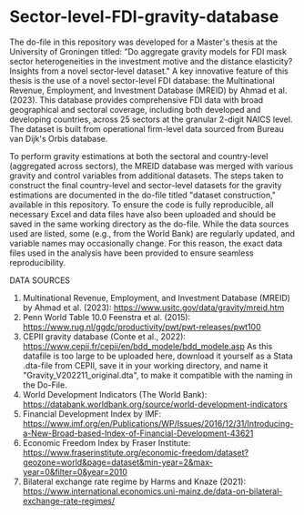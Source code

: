# Sector-level-FDI-gravity-database
The do-file in this repository was developed for a Master's thesis at the University of Groningen titled: "Do aggregate gravity models for FDI mask sector heterogeneities in the investment motive and the distance elasticity? Insights from a novel sector-level dataset." A key innovative feature of this thesis is the use of a novel sector-level FDI database: the Multinational Revenue, Employment, and Investment Database (MREID) by Ahmad et al. (2023). This database provides comprehensive FDI data with broad geographical and sectoral coverage, including both developed and developing countries, across 25 sectors at the granular 2-digit NAICS level. The dataset is built from operational firm-level data sourced from Bureau van Dijk's Orbis database.

To perform gravity estimations at both the sectoral and country-level (aggregated across sectors), the MREID database was merged with various gravity and control variables from additional datasets. The steps taken to construct the final country-level and sector-level datasets for the gravity estimations are documented in the do-file titled "dataset construction," available in this repository. To ensure the code is fully reproducible, all necessary Excel and data files have also been uploaded and should be saved in the same working directory as the do-file. While the data sources used are listed, some (e.g., from the World Bank) are regularly updated, and variable names may occasionally change. For this reason, the exact data files used in the analysis have been provided to ensure seamless reproducibility.

DATA SOURCES

1. Multinational Revenue, Employment, and Investment Database (MREID) by Ahmad et al. (2023): https://www.usitc.gov/data/gravity/mreid.htm
2. Penn World Table 10.0 Feenstra et al. (2015): https://www.rug.nl/ggdc/productivity/pwt/pwt-releases/pwt100
3. CEPII gravity database (Conte et al., 2022):  https://www.cepii.fr/cepii/en/bdd_modele/bdd_modele.asp
As this datafile is too large to be uploaded here, download it yourself as a Stata .dta-file from CEPII, save it in your working directory, and name it "Gravity_V202211_original.dta", to make it compatible with the naming in the Do-File.
5. World Development Indicators  (The World Bank): https://databank.worldbank.org/source/world-development-indicators
4. Financial Development Index by IMF: https://www.imf.org/en/Publications/WP/Issues/2016/12/31/Introducing-a-New-Broad-based-Index-of-Financial-Development-43621
5. Economic Freedom Index by Fraser Institute: https://www.fraserinstitute.org/economic-freedom/dataset?geozone=world&page=dataset&min-year=2&max-year=0&filter=0&year=2010
6. Bilateral exchange rate regime by Harms and Knaze (2021): https://www.international.economics.uni-mainz.de/data-on-bilateral-exchange-rate-regimes/ 
